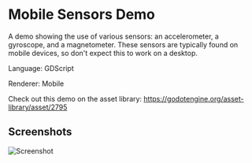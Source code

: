 # Mobile Sensors Demo

A demo showing the use of various sensors: an accelerometer, a gyroscope, and a magnetometer.
These sensors are typically found on mobile devices, so don't expect this to work on a desktop.

Language: GDScript

Renderer: Mobile

Check out this demo on the asset library: https://godotengine.org/asset-library/asset/2795

## Screenshots

![Screenshot](screenshots/sensors.webp)
